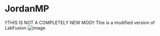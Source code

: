 # JordanMP
!!THIS IS NOT A COMPLETELY NEW MOD!!
This is a modified version of LabFusion
![image](https://user-images.githubusercontent.com/114375799/226077957-48c9e797-eb12-4409-b3ee-42ad4edc5fb7.png)
